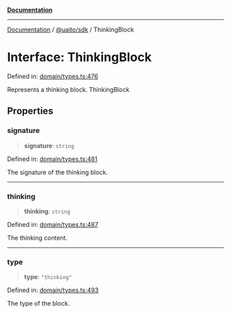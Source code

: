 [**Documentation**](../../../README.md)

***

[Documentation](../../../README.md) / [@uaito/sdk](../README.md) / ThinkingBlock

# Interface: ThinkingBlock

Defined in: [domain/types.ts:476](https://github.com/elribonazo/uaito/blob/31c0fa3f3740ebed4d8141441f73c3b47e4aa6f9/packages/sdk/src/domain/types.ts#L476)

Represents a thinking block.
 ThinkingBlock

## Properties

### signature

> **signature**: `string`

Defined in: [domain/types.ts:481](https://github.com/elribonazo/uaito/blob/31c0fa3f3740ebed4d8141441f73c3b47e4aa6f9/packages/sdk/src/domain/types.ts#L481)

The signature of the thinking block.

***

### thinking

> **thinking**: `string`

Defined in: [domain/types.ts:487](https://github.com/elribonazo/uaito/blob/31c0fa3f3740ebed4d8141441f73c3b47e4aa6f9/packages/sdk/src/domain/types.ts#L487)

The thinking content.

***

### type

> **type**: `"thinking"`

Defined in: [domain/types.ts:493](https://github.com/elribonazo/uaito/blob/31c0fa3f3740ebed4d8141441f73c3b47e4aa6f9/packages/sdk/src/domain/types.ts#L493)

The type of the block.
